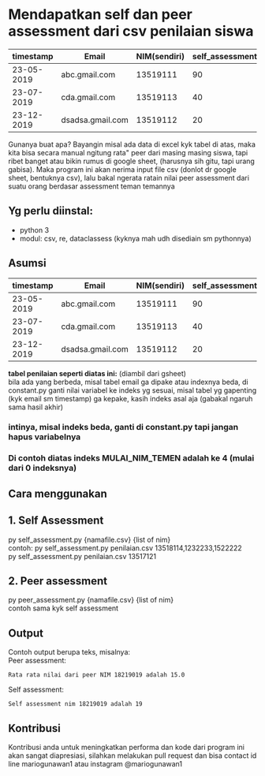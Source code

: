# Mendapatkan self dan peer assessment dari csv penilaian siswa

| timestamp  | Email            | NIM(sendiri) | self_assessment | NIM(teman1) | assessment1 | NIM(teman2) | assessment2 | ... |
| ---------- | ---------------- | ------------ | --------------- | ----------- | ----------- | ----------- | ----------- | --- |
| 23-05-2019 | abc.gmail.com    | 13519111     | 90              | 13519223    | 25          | ...         | ...         | ... |
| 23-07-2019 | cda.gmail.com    | 13519113     | 40              | 13519221    | 55          | ...         | ...         | ... |
| 23-12-2019 | dsadsa.gmail.com | 13519112     | 20              | 13519222    | 35          | ...         | ...         | ... |

Gunanya buat apa? Bayangin misal ada data di excel kyk tabel di atas, maka kita
bisa secara manual ngitung rata" peer dari masing masing siswa, tapi ribet
banget atau bikin rumus di google sheet, (harusnya sih gitu, tapi urang gabisa).
Maka program ini akan nerima input file csv (donlot dr google sheet, bentuknya
csv), lalu bakal ngerata ratain nilai peer assessment dari suatu orang berdasar
assessment teman temannya

## Yg perlu diinstal:

- python 3
- modul: csv, re, dataclassess (kyknya mah udh disediain sm pythonnya)

## Asumsi

| timestamp  | Email            | NIM(sendiri) | self_assessment | NIM(teman1) | assessment1 | ... |
| ---------- | ---------------- | ------------ | --------------- | ----------- | ----------- | --- |
| 23-05-2019 | abc.gmail.com    | 13519111     | 90              | 13519223    | 25          | ... |
| 23-07-2019 | cda.gmail.com    | 13519113     | 40              | 13519221    | 55          | ... |
| 23-12-2019 | dsadsa.gmail.com | 13519112     | 20              | 13519222    | 35          | ... |

**tabel penilaian seperti diatas ini:** (diambil dari gsheet)<br/> bila ada yang
berbeda, misal tabel email ga dipake atau indexnya beda, di constant.py ganti
nilai variabel ke indeks yg sesuai, misal tabel yg gapenting (kyk email sm
timestamp) ga kepake, kasih indeks asal aja (gabakal ngaruh sama hasil akhir)

### intinya, misal indeks beda, ganti di constant.py tapi jangan hapus variabelnya

### Di contoh diatas indeks MULAI_NIM_TEMEN adalah ke 4 (mulai dari 0 indeksnya)

## Cara menggunakan

## 1. Self Assessment

py self_assessment.py {namafile.csv} {list of nim}<br/> contoh: py
self_assessment.py penilaian.csv 13518114,1232233,1522222<br/> py
self_assessment.py penilaian.csv 13517121<br/>

## 2. Peer assessment

py peer_assessment.py {namafile.csv} {list of nim}<br/> contoh sama kyk self
assessment

## Output

Contoh output berupa teks, misalnya:<br/> Peer assessment: <br>

```
Rata rata nilai dari peer NIM 18219019 adalah 15.0
```

Self assessment: <br>

```
Self assessment nim 18219019 adalah 19
```

## Kontribusi

Kontribusi anda untuk meningkatkan performa dan kode dari program ini akan
sangat diapresiasi, silahkan melakukan pull request dan bisa contact id line
mariogunawan1 atau instagram @mariogunawan1
